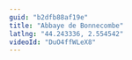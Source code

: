 ```yaml
---
guid: "b2dfb88af19e"
title: "Abbaye de Bonnecombe"
latlng: "44.243336, 2.554542"
videoId: "DuO4ffWLeX8" 
---
```

